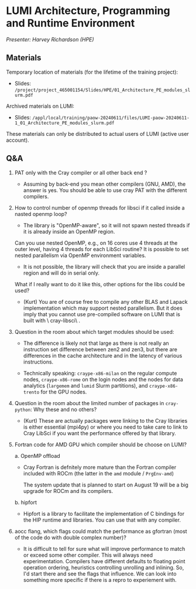 # LUMI Architecture, Programming and Runtime Environment

*Presenter: Harvey Richardson (HPE)*

## Materials

Temporary location of materials (for the lifetime of the training project):

-   Slides: `/project/project_465001154/Slides/HPE/01_Architecture_PE_modules_slurm.pdf`

Archived materials on LUMI:

-   Slides: `/appl/local/training/paow-20240611/files/LUMI-paow-20240611-1_01_Architecture_PE_modules_slurm.pdf`

<!--
-   Recording: `/appl/local/training/paow-20240611/recordings/1_01_HPE_PE.mp4`
-->

These materials can only be distributed to actual users of LUMI (active user account).


## Q&A

1.  PAT only with the Cray compiler or all other back end ?

    -    Assuming by back-end you mean other compilers (GNU, AMD), the answer is yes. You should be able to use cray PAT with the different compilers.

2.  How to control number of openmp threads for libsci if it called inside a nasted openmp loop?
    -   The library is "OpenMP-aware", so it will not spawn nested threads if it is already inside an OpenMP region. 
   
    Can you use nested OpenMP, e.g., on 16 cores use 4 threads at the outer level, having 4 threads for each LibSci routine? It is possible to set nested parallelism via OpenMP environment variables.

    -   It is not possible, the library will check that you are inside a parallel region and will do in serial only.

    What if I really want to do it like this, other options for the libs could be used?

    -   (Kurt) You are of course free to compile any other BLAS and Lapack implementation which may support nested parallelism. But it does imply that you cannot use pre-compiled software on LUMI that is built with \ cray-libsci\ .

3.  Question in the room about which target modules should be used:

    -   The difference is likely not that large as there is not really an instruction set difference between zen2 and
        zen3, but there are differences in the cache architecture and in the latency of various instructions.

    -   Technically speaking: `craype-x86-milan` on the regular compute nodes, `craype-x86-rome` on the login nodes and
        the nodes for data analytics (`largemem` and `lumid` Slurm partitions), and `craype-x86-trento` for the GPU nodes.

4.  Question in the room about the limited number of packages in `cray-python`: Why these and no others?

    -    (Kurt) These are actually packages were linking to the Cray libraries is either essential (mpi4py) or where you need to take care to link to Cray LibSci if you want the performance offered by that library.

5.  Fortran code for AMD GPU which compiler should be choose on LUMI?
 
    a.  OpenMP offload
   
       -   Cray Fortran is defnitely more mature than the Fortran compiler included with ROCm (the latter in the `amd` module / `PrgEnv-amd`)

           The system update that is planned to start on August 19 will be a big upgrade for ROCm and its compilers.

    b.  hipfort
   
       -   Hipfort is a library to facilitate the implementation of C bindings 
           for the HIP runtime and libraries.
           You can use that with any compiler.

6.  aocc flang, which flags could match the performance as gfortran (most of the code do with double complex number)?

    -   It is difficult to tell for sure what will improve performance to match or exceed some other compiler. This will always need experimentation. Compilers have different defaults to floating point operation ordering, heuristics controlling unrolling and inlining. So, I'd start there and see the flags that influence. We can look into something more specific if there is a repro to experiement with. 
